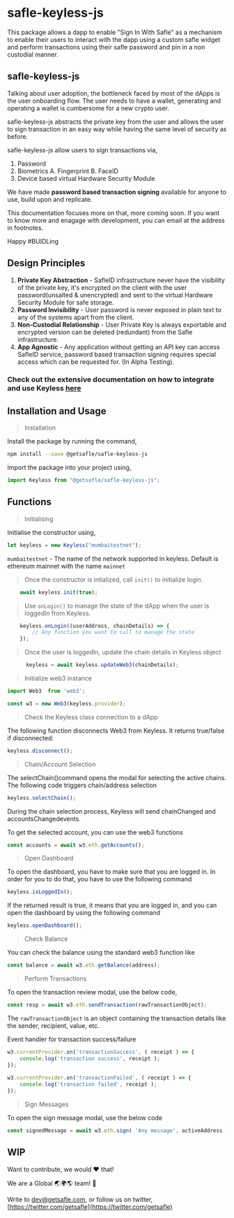 # **safle-keyless-js**

This package allows a dapp to enable "Sign In With Safle" as a mechanism to enable their users to interact with the dapp using a custom safle widget and perform transactions using their safle password and pin in a non custodial manner.

## **safle-keyless-js**

Talking about user adoption, the bottleneck faced by most of the dApps is the user onboarding flow. The user needs to have a wallet, generating and operating a wallet is cumbersome for a new crypto user.

safle-keyless-js abstracts the private key from the user and allows the user to sign transaction in an easy way while having the same level of security as before.

safle-keyless-js allow users to sign transactions via,

1. Password
2. Biometrics A. Fingerprint B. FaceID
3. Device based virtual Hardware Security Module

We have made **password based transaction signing** available for anyone to use, build upon and replicate.

This documentation focuses more on that, more coming soon. If you want to know more and enagage with development, you can email at the address in footnotes.

Happy #BUIDLing

## **Design Principles**

1. **Private Key Abstraction** - SafleID infrastructure never have the visibility of the private key, it's encrypted on the client with the user password(unsalted & unencrypted) and sent to the virtual Hardware Security Module for safe storage.
2. **Password Invisibility** - User password is never exposed in plain text to any of the systems apart from the client.
3. **Non-Custodial Relationship** - User Private Key is always exportable and encrypted version can be deleted (redundant) from the Safle infrastructure.
4. **App Agnostic** - Any application without getting an API key can access SafleID service, password based transaction signing requires special access which can be requested for. (In Alpha Testing).

### Check out the extensive documentation on how to integrate and use Keyless [here]( )

## **Installation and Usage**

> Installation

Install the package by running the command,

```sh
npm install --save @getsafle/safle-keyless-js
```

Import the package into your project using,

```js
import Keyless from "@getsafle/safle-keyless-js";
```

## **Functions**

> Initialising

Initialise the constructor using,

```js
let keyless = new Keyless("mumbaitestnet");
```

`mumbaitestnet` - The name of the network supported in keyless. Default is ethereum mainnet with the name `mainnet`

> Once the constructor is intialized, call `init()` to initialize login.

```js
    await keyless.init(true);
```

> Use `onLogin()` to manage the state of the dApp when the user is loggedIn from Keyless.

```js
    keyless.onLogin((userAddress, chainDetails) => {
        // Any function you want to call to manage the state
    });
```

> Once the user is loggedIn, update the chain details in Keyless object 

```js
      keyless = await keyless.updateWeb3(chainDetails);
```

> Initialize web3 instance

```js
import Web3  from 'web3';

const w3 = new Web3(keyless.provider);
```

> Check the Keyless class connection to a dApp

The following function disconnects Web3 from Keyless. It returns true/false if disconnected:

```js
keyless.disconnect();
```

> Chain/Account Selection

The selectChain()command opens the modal for selecting the active chains. The following code triggers chain/address selection

```js
keyless.selectChain();
```

During the chain selection process, Keyless will send chainChanged and accountsChangedevents.

To get the selected account, you can use the web3 functions

```js
const accounts = await w3.eth.getAccounts();
```

> Open Dashboard

To open the dashboard, you have to make sure that you are logged in. In order for you to do that, you have to use the following command

```js
keyless.isLoggedIn();
```

If the returned result is true, it means that you are logged in, and you can open the dashboard by using the following command

```js
keyless.openDashboard();
```

> Check Balance

You can check the balance using the standard web3 function like

```js
const balance = await w3.eth.getBalance(address);
```

> Perform Transactions

To open the transaction review modal, use the below code,

```js
const resp = await w3.eth.sendTransaction(rawTransactionObject);
```

The `rawTransactionObject` is an object containing the transaction details like the sender, recipient, value, etc.

Event handler for transaction success/failure

```js
w3.currentProvider.on('transactionSuccess', ( receipt ) => {
    console.log('transaction success', receipt );            
});
        
w3.currentProvider.on('transactionFailed', ( receipt ) => {
    console.log('transaction failed', receipt );
});
```

> Sign Messages

To open the sign message modal, use the below code

```js
const signedMessage = await w3.eth.sign( 'Any message', activeAddress );
```

## **WIP**

Want to contribute, we would ❤️ that!

We are a Global 🌏🌍🌎 team! 💪

Write to [dev@getsafle.com](mailto:dev@getsafle.com), or follow us on twitter, [https://twitter.com/getsafle](https://twitter.com/getsafle)
